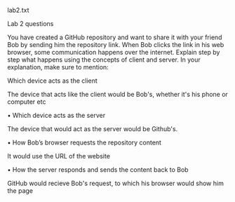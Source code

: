 lab2.txt

Lab 2 questions

You have created a GitHub repository and want to share it with your friend Bob by
sending him the repository link. When Bob clicks the link in his web browser, some
communication happens over the internet. Explain step by step what happens using the
concepts of client and server. In your explanation, make sure to mention:

Which device acts as the client

The device that acts like the client would be Bob's, whether it's his phone or computer etc

• Which device acts as the server

The device that would act as the server would be Github's.

• How Bob’s browser requests the repository content

It would use the URL of the website

• How the server responds and sends the content back to Bob

GitHub would recieve Bob's request, to which his browser would show him the page
